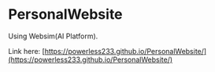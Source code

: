 # PersonalWebsite
Using Websim(AI Platform).

Link here: [https://powerless233.github.io/PersonalWebsite/](https://powerless233.github.io/PersonalWebsite/)
